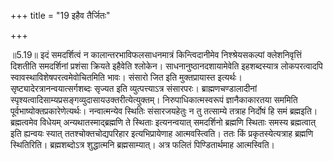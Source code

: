 +++
title = "19 इहैव तैर्जितः"

+++
  
  
॥5.19॥ इदं समदर्शित्वं न कालान्तरभाविफलसाधनमात्रं किन्त्विदानीमेव
निश्श्रेयसकल्पां क्लेशनिवृत्तिं दिशतीति समदर्शिनां प्रशंसा क्रियते
इहैवेति श्लोकेन। साधनानुष्ठानदशायामेवेति इहशब्दस्यात्र लोकपरत्वादपि
स्वावस्थाविशेषपरत्वमेवोचितमिति भावः। संसारो जित इति मुक्तप्रायास्त
इत्यर्थः। सृष्ट्यादेरत्रानन्वयात्सर्गशब्दः सृज्यत इति व्युत्पत्त्याऽत्र
संसारपरः। ब्राह्मणचण्डालादीनां
स्पृश्यत्वादिसाम्यप्रसङ्गव्युदासायउक्तरीत्येत्युक्तम्।
निरुपाधिकात्मस्वरूपं ज्ञानैकाकारतया सममिति
पूर्वभाष्योक्तप्रकारेणेत्यर्थः। नन्वात्मन्येव स्थितिः संसारजयहेतुः न तु
तत्साम्ये तत्राह निर्दोषं हि समं ब्रह्मइति। ब्रह्मत्वमेव विधेयम्
अन्यथातस्माद्ब्रह्मणि ते स्थिताः इत्यनन्वयात् समदर्शिनो ब्रह्मणि स्थिताः
समस्य ब्रह्मत्वात् इति ह्यन्वयः स्यात् ततश्चोक्तचोद्यपरिहार
इत्यभिप्रायेणाह आत्मवस्त्विति। ततः किं प्रकृतस्येत्यत्राह ब्रह्मणि
स्थितिरिति। ब्रह्मशब्दोऽत्र शुद्धात्मनि ब्रह्मसाम्यात्। अत्र फलितं
पिण्डितार्थमाह आत्मस्विति।  
  
